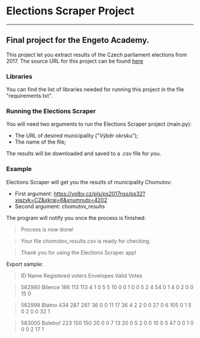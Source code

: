 # Elections Scraper Project
---
Final project for the Engeto Academy.
---
This project let you extract results of the Czech parliament elections from 2017. 
The source URL for this project can be found [here](https://volby.cz/pls/ps2017nss/ps3?xjazyk=CZ)

### Libraries
You can find the list of libraries needed for running this project in the file "requirements.txt".

### Running the Elections Scraper
You will need two arguments to run the Elections Scraper project (main.py):
- The URL of desired municipality ("Výběr okrsku");
- The name of the file;

The results will be downloaded and saved to a .csv file for you.

### Example
Elections Scraper will get you the results of municipality Chomutov:
- First argument: https://volby.cz/pls/ps2017nss/ps32?xjazyk=CZ&xkraj=6&xnumnuts=4202
- Second argument: chomutov_results

The program will notify you once the process is finished:

> Process is now done!

> Your file chomutov_results.csv is ready for checking.

> Thank you for using the Elections Scraper app!

Export sample:
> ID	Name	Registered voters	Envelopes	Valid Votes

> 562980	Bílence	186	113	113	4	1	0	5	5	10	0	0	1	0	0	5	2	4	54	0	1	4	0	2	0	0	15	0

> 562998	Blatno	434	287	287	36	0	0	11	17	36	4	2	2	0	0	27	0	6	105	0	1	5	0	2	0	0	32	1

> 563005	Boleboř	223	150	150	20	0	0	7	13	20	0	5	2	0	0	10	0	5	47	0	0	1	0	0	0	2	17	1






